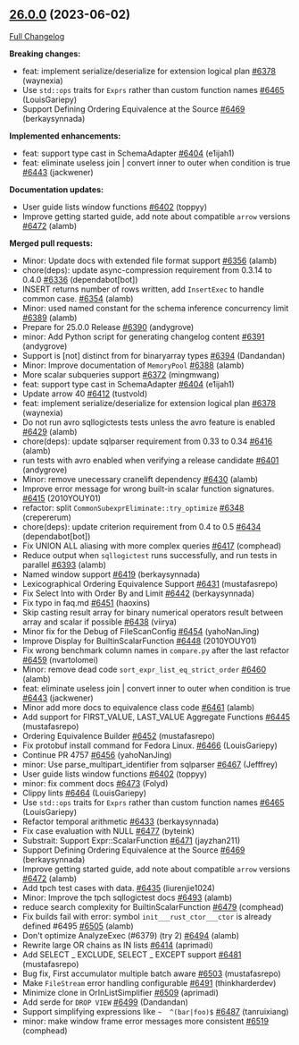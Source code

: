 <!---
  Licensed to the Apache Software Foundation (ASF) under one
  or more contributor license agreements.  See the NOTICE file
  distributed with this work for additional information
  regarding copyright ownership.  The ASF licenses this file
  to you under the Apache License, Version 2.0 (the
  "License"); you may not use this file except in compliance
  with the License.  You may obtain a copy of the License at

    http://www.apache.org/licenses/LICENSE-2.0

  Unless required by applicable law or agreed to in writing,
  software distributed under the License is distributed on an
  "AS IS" BASIS, WITHOUT WARRANTIES OR CONDITIONS OF ANY
  KIND, either express or implied.  See the License for the
  specific language governing permissions and limitations
  under the License.
-->

## [26.0.0](https://github.com/apache/arrow-datafusion/tree/26.0.0) (2023-06-02)

[Full Changelog](https://github.com/apache/arrow-datafusion/compare/25.0.0...26.0.0)

**Breaking changes:**

- feat: implement serialize/deserialize for extension logical plan [#6378](https://github.com/apache/arrow-datafusion/pull/6378) (waynexia)
- Use `std::ops` traits for `Exprs` rather than custom function names [#6465](https://github.com/apache/arrow-datafusion/pull/6465) (LouisGariepy)
- Support Defining Ordering Equivalence at the Source [#6469](https://github.com/apache/arrow-datafusion/pull/6469) (berkaysynnada)

**Implemented enhancements:**

- feat: support type cast in SchemaAdapter [#6404](https://github.com/apache/arrow-datafusion/pull/6404) (e1ijah1)
- feat: eliminate useless join | convert inner to outer when condition is true [#6443](https://github.com/apache/arrow-datafusion/pull/6443) (jackwener)

**Documentation updates:**

- User guide lists window functions [#6402](https://github.com/apache/arrow-datafusion/pull/6402) (toppyy)
- Improve getting started guide, add note about compatible `arrow` versions [#6472](https://github.com/apache/arrow-datafusion/pull/6472) (alamb)

**Merged pull requests:**

- Minor: Update docs with extended file format support [#6356](https://github.com/apache/arrow-datafusion/pull/6356) (alamb)
- chore(deps): update async-compression requirement from 0.3.14 to 0.4.0 [#6336](https://github.com/apache/arrow-datafusion/pull/6336) (dependabot[bot])
- INSERT returns number of rows written, add `InsertExec` to handle common case. [#6354](https://github.com/apache/arrow-datafusion/pull/6354) (alamb)
- Minor: used named constant for the schema inference concurrency limit [#6389](https://github.com/apache/arrow-datafusion/pull/6389) (alamb)
- Prepare for 25.0.0 Release [#6390](https://github.com/apache/arrow-datafusion/pull/6390) (andygrove)
- minor: Add Python script for generating changelog content [#6391](https://github.com/apache/arrow-datafusion/pull/6391) (andygrove)
- Support is [not] distinct from for binaryarray types [#6394](https://github.com/apache/arrow-datafusion/pull/6394) (Dandandan)
- Minor: Improve documentation of `MemoryPool` [#6388](https://github.com/apache/arrow-datafusion/pull/6388) (alamb)
- More scalar subqueries support [#6372](https://github.com/apache/arrow-datafusion/pull/6372) (mingmwang)
- feat: support type cast in SchemaAdapter [#6404](https://github.com/apache/arrow-datafusion/pull/6404) (e1ijah1)
- Update arrow 40 [#6412](https://github.com/apache/arrow-datafusion/pull/6412) (tustvold)
- feat: implement serialize/deserialize for extension logical plan [#6378](https://github.com/apache/arrow-datafusion/pull/6378) (waynexia)
- Do not run avro sqllogictests tests unless the avro feature is enabled [#6429](https://github.com/apache/arrow-datafusion/pull/6429) (alamb)
- chore(deps): update sqlparser requirement from 0.33 to 0.34 [#6416](https://github.com/apache/arrow-datafusion/pull/6416) (alamb)
- run tests with avro enabled when verifying a release candidate [#6401](https://github.com/apache/arrow-datafusion/pull/6401) (andygrove)
- Minor: remove unecessary cranelift dependency [#6430](https://github.com/apache/arrow-datafusion/pull/6430) (alamb)
- Improve error message for wrong built-in scalar function signatures. [#6415](https://github.com/apache/arrow-datafusion/pull/6415) (2010YOUY01)
- refactor: split `CommonSubexprEliminate::try_optimize` [#6348](https://github.com/apache/arrow-datafusion/pull/6348) (crepererum)
- chore(deps): update criterion requirement from 0.4 to 0.5 [#6434](https://github.com/apache/arrow-datafusion/pull/6434) (dependabot[bot])
- Fix UNION ALL aliasing with more complex queries [#6417](https://github.com/apache/arrow-datafusion/pull/6417) (comphead)
- Reduce output when `sqllogictest` runs successfully, and run tests in parallel [#6393](https://github.com/apache/arrow-datafusion/pull/6393) (alamb)
- Named window support [#6419](https://github.com/apache/arrow-datafusion/pull/6419) (berkaysynnada)
- Lexicographical Ordering Equivalence Support [#6431](https://github.com/apache/arrow-datafusion/pull/6431) (mustafasrepo)
- Fix Select Into with Order By and Limit [#6442](https://github.com/apache/arrow-datafusion/pull/6442) (berkaysynnada)
- Fix typo in faq.md [#6451](https://github.com/apache/arrow-datafusion/pull/6451) (haoxins)
- Skip casting result array for binary numerical operators result between array and scalar if possible [#6438](https://github.com/apache/arrow-datafusion/pull/6438) (viirya)
- Minor fix for the Debug of FileScanConfig [#6454](https://github.com/apache/arrow-datafusion/pull/6454) (yahoNanJing)
- Improve Display for BuiltinScalarFunction [#6448](https://github.com/apache/arrow-datafusion/pull/6448) (2010YOUY01)
- Fix wrong benchmark column names in `compare.py` after the last refactor [#6459](https://github.com/apache/arrow-datafusion/pull/6459) (nvartolomei)
- Minor: remove dead code `sort_expr_list_eq_strict_order` [#6460](https://github.com/apache/arrow-datafusion/pull/6460) (alamb)
- feat: eliminate useless join | convert inner to outer when condition is true [#6443](https://github.com/apache/arrow-datafusion/pull/6443) (jackwener)
- Minor add more docs to equivalence class code [#6461](https://github.com/apache/arrow-datafusion/pull/6461) (alamb)
- Add support for FIRST_VALUE, LAST_VALUE Aggregate Functions [#6445](https://github.com/apache/arrow-datafusion/pull/6445) (mustafasrepo)
- Ordering Equivalence Builder [#6452](https://github.com/apache/arrow-datafusion/pull/6452) (mustafasrepo)
- Fix protobuf install command for Fedora Linux. [#6466](https://github.com/apache/arrow-datafusion/pull/6466) (LouisGariepy)
- Continue PR 4757 [#6456](https://github.com/apache/arrow-datafusion/pull/6456) (yahoNanJing)
- minor: Use parse_multipart_identifier from sqlparser [#6467](https://github.com/apache/arrow-datafusion/pull/6467) (Jefffrey)
- User guide lists window functions [#6402](https://github.com/apache/arrow-datafusion/pull/6402) (toppyy)
- minor: fix comment docs [#6473](https://github.com/apache/arrow-datafusion/pull/6473) (Folyd)
- Clippy lints [#6464](https://github.com/apache/arrow-datafusion/pull/6464) (LouisGariepy)
- Use `std::ops` traits for `Exprs` rather than custom function names [#6465](https://github.com/apache/arrow-datafusion/pull/6465) (LouisGariepy)
- Refactor temporal arithmetic [#6433](https://github.com/apache/arrow-datafusion/pull/6433) (berkaysynnada)
- Fix case evaluation with NULL [#6477](https://github.com/apache/arrow-datafusion/pull/6477) (byteink)
- Substrait: Support Expr::ScalarFunction [#6471](https://github.com/apache/arrow-datafusion/pull/6471) (jayzhan211)
- Support Defining Ordering Equivalence at the Source [#6469](https://github.com/apache/arrow-datafusion/pull/6469) (berkaysynnada)
- Improve getting started guide, add note about compatible `arrow` versions [#6472](https://github.com/apache/arrow-datafusion/pull/6472) (alamb)
- Add tpch test cases with data. [#6435](https://github.com/apache/arrow-datafusion/pull/6435) (liurenjie1024)
- Minor: Improve the tpch sqllogictest docs [#6493](https://github.com/apache/arrow-datafusion/pull/6493) (alamb)
- reduce search complexity for BuiltinScalarFunction [#6479](https://github.com/apache/arrow-datafusion/pull/6479) (comphead)
- Fix builds fail with error: symbol `init___rust_ctor___ctor` is already defined #6495 [#6505](https://github.com/apache/arrow-datafusion/pull/6505) (alamb)
- Don't optimize AnalyzeExec (#6379) (try 2) [#6494](https://github.com/apache/arrow-datafusion/pull/6494) (alamb)
- Rewrite large OR chains as IN lists [#6414](https://github.com/apache/arrow-datafusion/pull/6414) (aprimadi)
- Add SELECT _ EXCLUDE, SELECT _ EXCEPT support [#6481](https://github.com/apache/arrow-datafusion/pull/6481) (mustafasrepo)
- Bug fix, First accumulator multiple batch aware [#6503](https://github.com/apache/arrow-datafusion/pull/6503) (mustafasrepo)
- Make `FileStream` error handling configurable [#6491](https://github.com/apache/arrow-datafusion/pull/6491) (thinkharderdev)
- Minimize clone in OrInListSimplifier [#6509](https://github.com/apache/arrow-datafusion/pull/6509) (aprimadi)
- Add serde for `DROP VIEW` [#6499](https://github.com/apache/arrow-datafusion/pull/6499) (Dandandan)
- Support simplifying expressions like `~  ^(bar|foo)$` [#6487](https://github.com/apache/arrow-datafusion/pull/6487) (tanruixiang)
- minor: make window frame error messages more consistent [#6519](https://github.com/apache/arrow-datafusion/pull/6519) (comphead)
